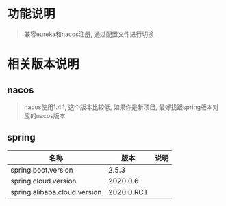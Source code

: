 # 功能说明

> 兼容eureka和nacos注册, 通过配置文件进行切换

# 相关版本说明

## nacos

> nacos使用1.4.1, 这个版本比较低, 如果你是新项目, 最好找跟spring版本对应的nacos版本

## spring

| 名称                           | 版本         | 说明 |
|------------------------------|------------|----|
| spring.boot.version          | 2.5.3      |    |
| spring.cloud.version         | 2020.0.6   |    |
| spring.alibaba.cloud.version | 2020.0.RC1 |    |
